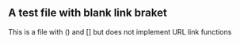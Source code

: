 ## A test file with blank link braket

This is a file with () and [] but does not implement URL link functions